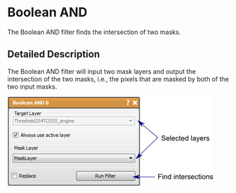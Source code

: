 # Boolean AND

The Boolean AND filter finds the intersection of two masks.

## Detailed Description

The Boolean AND filter will input two mask layers and output the intersection of the two masks, i.e., the pixels that are masked by both of the two input masks.

![alt text](../images/BooleanANDGUI.png)
